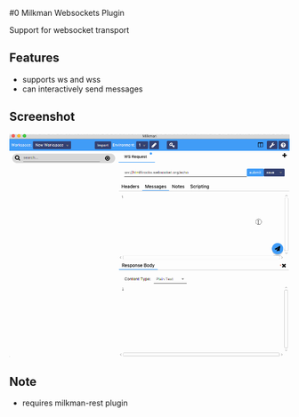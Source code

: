 #0 Milkman Websockets Plugin

Support for websocket transport

## Features

  * supports ws and wss
  * can interactively send messages
  
## Screenshot

![Milkman Ws Streaming](/img/milkman-ws-demo.gif)


## Note

  * requires milkman-rest plugin
  
  
